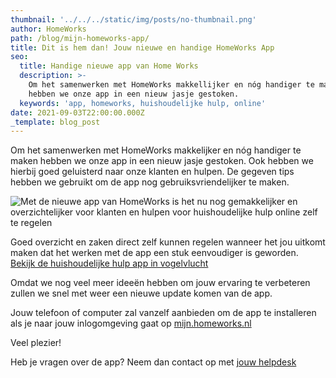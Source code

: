 ```yaml
---
thumbnail: '../../../static/img/posts/no-thumbnail.png'
author: HomeWorks
path: /blog/mijn-homeworks-app/
title: Dit is hem dan! Jouw nieuwe en handige HomeWorks App
seo:
  title: Handige nieuwe app van Home Works
  description: >-
    Om het samenwerken met HomeWorks makkellijker en nóg handiger te maken
    hebben we onze app in een nieuw jasje gestoken.
  keywords: 'app, homeworks, huishoudelijke hulp, online'
date: 2021-09-03T22:00:00.000Z
_template: blog_post
---
```




Om het samenwerken met HomeWorks makkelijker en nóg handiger te maken hebben we onze app in een nieuw jasje gestoken. Ook hebben we hierbij goed geluisterd naar onze klanten en hulpen. De gegeven tips hebben we gebruikt om de app nog gebruiksvriendelijker te maken.

![Met de nieuwe app van HomeWorks is het nu nog gemakkelijker en overzichtelijker voor klanten en hulpen voor huishoudelijke hulp online zelf te regelen](/hmw019d-square-hr.jpg "De nieuwe handige app van HomeWorks voor huishoudelijke hulp online")

Goed overzicht en zaken direct zelf kunnen regelen wanneer het jou uitkomt maken dat het werken met de app een stuk eenvoudiger is geworden. [Bekijk de huishoudelijke hulp app in vogelvlucht](https://www.youtube.com/watch?v=B40BmIzdTfE "HomeWorks huishoudelijke hulp app online")

Omdat we nog veel meer ideeën hebben om jouw ervaring te verbeteren zullen we snel met weer een nieuwe update komen van de app.

Jouw telefoon of computer zal vanzelf aanbieden om de app te installeren als je naar jouw inlogomgeving gaat op [mijn.homeworks.nl](https://mijn.homeworks.nl "De inlogomgeving van HomeWorks online")

Veel plezier!

Heb je vragen over de app? Neem dan contact op met [jouw helpdesk](/klantenservice/ "Jouw helpdesk / klantenservice")
